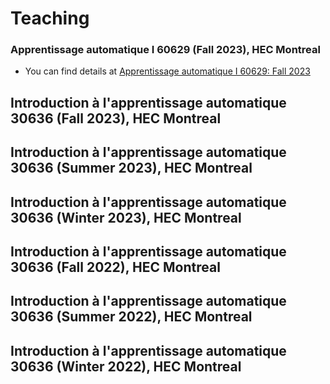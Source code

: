 # Teaching

### Apprentissage automatique I 60629 (Fall 2023), HEC Montreal
 + You can find details at [Apprentissage automatique I 60629: Fall 2023](60629_A2023.md)

## Introduction à l'apprentissage automatique 30636 (Fall 2023), HEC Montreal

## Introduction à l'apprentissage automatique 30636 (Summer 2023), HEC Montreal

## Introduction à l'apprentissage automatique 30636 (Winter 2023), HEC Montreal

## Introduction à l'apprentissage automatique 30636 (Fall 2022), HEC Montreal

## Introduction à l'apprentissage automatique 30636 (Summer 2022), HEC Montreal

## Introduction à l'apprentissage automatique 30636 (Winter 2022), HEC Montreal